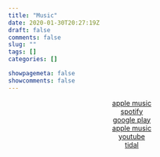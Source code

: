 ```yaml
---
title: "Music"
date: 2020-01-30T20:27:19Z
draft: false
comments: false
slug: ""
tags: []
categories: []

showpagemeta: false
showcomments: false
---
```


<center>
<a href="https://itunes.apple.com/us/album/jude-ernest-underground-savior-ep/1418994982">apple music</a>
<br>
<a href="https://open.spotify.com/album/1mQFGmXfZw0cCcYKXAgM8U?si=BUn7-Fv_QSuxn0IrRM91iQ">spotify</a>
<br>
<a href="https://play.google.com/store/music/album/J_E_U_S_Jude_Ernest_Underground_Savior?id=Bksuotbg6q5o2inoffqasdajjme&hl=en">google play</a>
<br>
<a href="https://itunes.apple.com/us/album/jude-ernest-underground-savior-ep/1418994982">apple music</a>
<br>
<a href="https://www.youtube.com/watch?v=Bgur2VpXJOY&list=PL1HT2aDzM1_rZALXjsi1admhjHDZPPMdm">youtube</a>
<br>
<a href="https://tidal.com/album/92771105">tidal</a>
</center>
